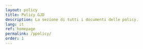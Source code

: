 ```yaml
---
layout: policy
title: Policy GJD
description: La sezione di tutti i documenti delle policy.
lang: it
ref: homepage
permalink: /ppolicy/
order: 1
---
```

